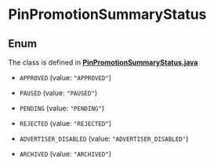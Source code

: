 

# PinPromotionSummaryStatus

## Enum

The class is defined in **[PinPromotionSummaryStatus.java](../../src/main/java/org/openapitools/model/PinPromotionSummaryStatus.java)**


* `APPROVED` (value: `"APPROVED"`)

* `PAUSED` (value: `"PAUSED"`)

* `PENDING` (value: `"PENDING"`)

* `REJECTED` (value: `"REJECTED"`)

* `ADVERTISER_DISABLED` (value: `"ADVERTISER_DISABLED"`)

* `ARCHIVED` (value: `"ARCHIVED"`)



